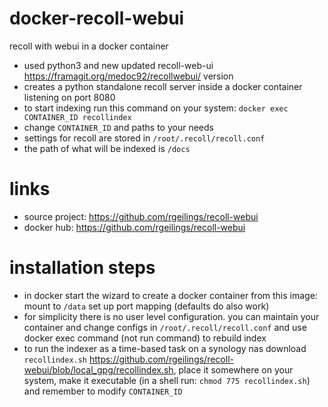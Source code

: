 # docker-recoll-webui
recoll with webui in a docker container

- used python3 and new updated recoll-web-ui https://framagit.org/medoc92/recollwebui/ version
- creates a python standalone recoll server inside a docker container listening on port 8080
- to start indexing run this command on your system:
    `docker exec CONTAINER_ID recollindex`
- change `CONTAINER_ID` and paths to your needs
- settings for recoll are stored in `/root/.recoll/recoll.conf`
- the path of what will be indexed is `/docs`
# links

- source project: https://github.com/rgeilings/recoll-webui
- docker hub: https://github.com/rgeilings/recoll-webui
# installation steps

- in docker start the wizard to create a docker container from this image: mount <your documents folder> to `/data` set up port mapping (defaults do also work)
- for simplicity there is no user level configuration. you can maintain your container and change configs in `/root/.recoll/recoll.conf` and use docker exec command (not run command) to rebuild index
- to run the indexer as a time-based task on a synology nas download `recollindex.sh` https://github.com/rgeilings/recoll-webui/blob/local_gpg/recollindex.sh, place it somewhere on your system, make it executable (in a shell run: `chmod 775 recollindex.sh`) and remember to modify `CONTAINER_ID`
